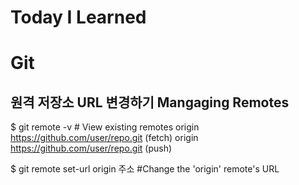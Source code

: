 # Today I Learned
# Git
## 원격 저장소 URL 변경하기 Mangaging Remotes
  $ git remote -v
 	# View existing remotes
origin  https://github.com/user/repo.git (fetch)
origin  https://github.com/user/repo.git (push)

  $ git remote set-url origin 주소
  #Change the 'origin' remote's URL
